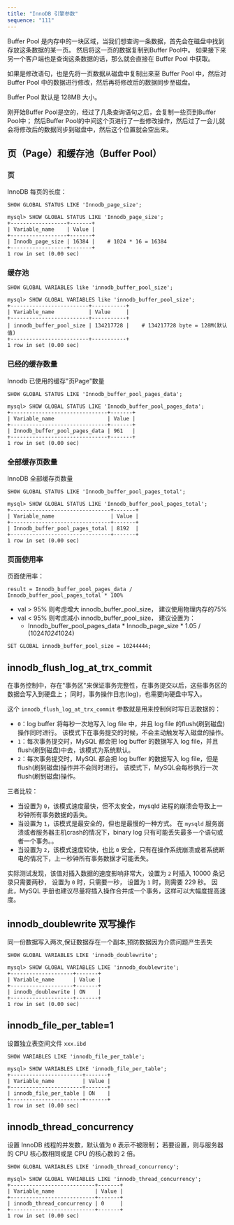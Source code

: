 ```yaml
---
title: "InnoDB 引擎参数"
sequence: "111"
---
```


Buffer Pool 是内存中的一块区域，当我们想查询一条数据，首先会在磁盘中找到存放这条数据的某一页。
然后将这一页的数据复制到Buffer Pool中。
如果接下来另一个客户端也是查询这条数据的话，那么就会直接在 Buffer Pool 中获取。

如果是修改语句，也是先将一页数据从磁盘中复制出来至 Buffer Pool 中，然后对 Buffer Pool 中的数据进行修改，然后再将修改后的数据同步至磁盘。

Buffer Pool 默认是 128MB 大小。

刚开始Buffer Pool是空的，经过了几条查询语句之后，会复制一些页到Buffer Pool中；
然后Buffer Pool的中间这个页进行了一些修改操作，然后过了一会儿就会将修改后的数据同步到磁盘中，然后这个位置就会空出来。

## 页（Page）和缓存池（Buffer Pool）

### 页

InnoDB 每页的长度：

```text
SHOW GLOBAL STATUS LIKE 'Innodb_page_size';
```

```text
mysql> SHOW GLOBAL STATUS LIKE 'Innodb_page_size';
+------------------+-------+
| Variable_name    | Value |
+------------------+-------+
| Innodb_page_size | 16384 |    # 1024 * 16 = 16384
+------------------+-------+
1 row in set (0.00 sec)
```

### 缓存池

```text
SHOW GLOBAL VARIABLES like 'innodb_buffer_pool_size';
```

```text
mysql> SHOW GLOBAL VARIABLES like 'innodb_buffer_pool_size';
+-------------------------+-----------+
| Variable_name           | Value     |
+-------------------------+-----------+
| innodb_buffer_pool_size | 134217728 |    # 134217728 byte = 128M(默认值)
+-------------------------+-----------+
1 row in set (0.00 sec)
```

### 已经的缓存数量

Innodb 已使用的缓存"页Page"数量

```text
SHOW GLOBAL STATUS LIKE 'Innodb_buffer_pool_pages_data';
```

```text
mysql> SHOW GLOBAL STATUS LIKE 'Innodb_buffer_pool_pages_data';
+-------------------------------+-------+
| Variable_name                 | Value |
+-------------------------------+-------+
| Innodb_buffer_pool_pages_data | 961   |
+-------------------------------+-------+
1 row in set (0.00 sec)
```

### 全部缓存页数量

InnoDB 全部缓存页数量

```text
SHOW GLOBAL STATUS LIKE 'Innodb_buffer_pool_pages_total';
```

```text
mysql> SHOW GLOBAL STATUS LIKE 'Innodb_buffer_pool_pages_total';
+--------------------------------+-------+
| Variable_name                  | Value |
+--------------------------------+-------+
| Innodb_buffer_pool_pages_total | 8192  |
+--------------------------------+-------+
1 row in set (0.00 sec)
```

### 页面使用率

页面使用率：

```text
result = Innodb_buffer_pool_pages_data / Innodb_buffer_pool_pages_total * 100%
```

- val > 95% 则考虑增大 innodb_buffer_pool_size， 建议使用物理内存的75%
- val < 95% 则考虑减小 innodb_buffer_pool_size， 建议设置为：
    - Innodb_buffer_pool_pages_data * Innodb_page_size * 1.05 / (1024*1024*1024)

```text
SET GLOBAL innodb_buffer_pool_size = 10244444;
```

## innodb_flush_log_at_trx_commit

在事务控制中，存在"事务区"来保证事务完整性，在事务提交以后，这些事务区的数据会写入到硬盘上；
同时，事务操作日志(log)，也需要向硬盘中写入。

这个 `innodb_flush_log_at_trx_commit` 参数就是用来控制何时写日志数据的：

- `0`：log buffer 将每秒一次地写入 log file 中，并且 log file 的flush(刷到磁盘)操作同时进行。
  该模式下在事务提交的时候，不会主动触发写入磁盘的操作。
- `1`：每次事务提交时，MySQL 都会把 log buffer 的数据写入 log file，并且flush(刷到磁盘)中去，该模式为系统默认。
- `2`：每次事务提交时，MySQL 都会把 log buffer 的数据写入 log file，但是flush(刷到磁盘)操作并不会同时进行。
  该模式下，MySQL会每秒执行一次flush(刷到磁盘)操作。

三者比较：

- 当设置为 `0`，该模式速度最快，但不太安全，mysqld 进程的崩溃会导致上一秒钟所有事务数据的丢失。
- 当设置为 `1`，该模式是最安全的，但也是最慢的一种方式。
  在 `mysqld` 服务崩溃或者服务器主机crash的情况下，binary log 只有可能丢失最多一个语句或者一个事务。。
- 当设置为 `2`，该模式速度较快，也比 `0` 安全，只有在操作系统崩溃或者系统断电的情况下，上一秒钟所有事务数据才可能丢失。

实际测试发现，该值对插入数据的速度影响非常大，设置为 `2` 时插入 10000 条记录只需要两秒，
设置为 `0` 时，只需要一秒，
设置为 `1` 时，则需要 229 秒。
因此，MySQL 手册也建议尽量将插入操作合并成一个事务，这样可以大幅度提高速度。

## innodb_doublewrite 双写操作

同一份数据写入两次,保证数据存在一个副本,预防数据因为介质问题产生丢失

```text
SHOW GLOBAL VARIABLES LIKE 'innodb_doublewrite';
```

```text
mysql> SHOW GLOBAL VARIABLES LIKE 'innodb_doublewrite';
+--------------------+-------+
| Variable_name      | Value |
+--------------------+-------+
| innodb_doublewrite | ON    |
+--------------------+-------+
1 row in set (0.00 sec)
```

## innodb_file_per_table=1

设置独立表空间文件 `xxx.ibd`

```text
SHOW VARIABLES LIKE 'innodb_file_per_table';
```

```text
mysql> SHOW VARIABLES LIKE 'innodb_file_per_table';
+-----------------------+-------+
| Variable_name         | Value |
+-----------------------+-------+
| innodb_file_per_table | ON    |
+-----------------------+-------+
1 row in set (0.00 sec)
```

## innodb_thread_concurrency

设置 InnoDB 线程的并发数，默认值为 `0` 表示不被限制；
若要设置，则与服务器的 CPU 核心数相同或是 CPU 的核心数的 2 倍。

```text
SHOW GLOBAL VARIABLES LIKE 'innodb_thread_concurrency';
```

```text
mysql> SHOW GLOBAL VARIABLES LIKE 'innodb_thread_concurrency';
+---------------------------+-------+
| Variable_name             | Value |
+---------------------------+-------+
| innodb_thread_concurrency | 0     |
+---------------------------+-------+
1 row in set (0.00 sec)
```
